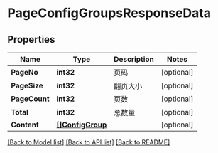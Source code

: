 # PageConfigGroupsResponseData

## Properties

Name | Type | Description | Notes
------------ | ------------- | ------------- | -------------
**PageNo** | **int32** | 页码 | [optional] 
**PageSize** | **int32** | 翻页大小 | [optional] 
**PageCount** | **int32** | 页数 | [optional] 
**Total** | **int32** | 总数量 | [optional] 
**Content** | [**[]ConfigGroup**](ConfigGroup.md) |  | [optional] 

[[Back to Model list]](../README.md#documentation-for-models) [[Back to API list]](../README.md#documentation-for-api-endpoints) [[Back to README]](../README.md)


